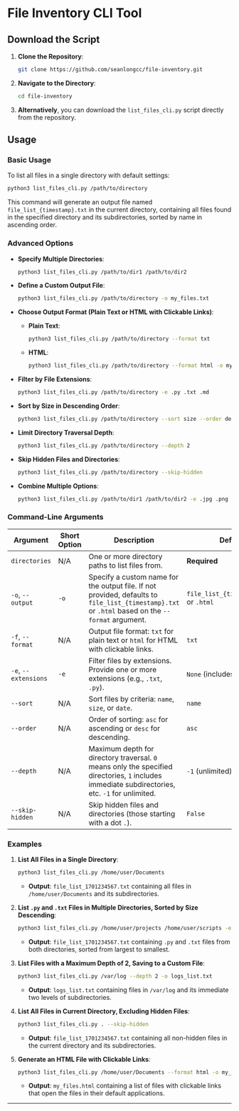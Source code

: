 # File Inventory CLI Tool

## Download the Script

1. **Clone the Repository**:

   ```bash
   git clone https://github.com/seanlongcc/file-inventory.git
   ```

2. **Navigate to the Directory**:

   ```bash
   cd file-inventory
   ```

3. **Alternatively**, you can download the `list_files_cli.py` script directly from the repository.

## Usage

### Basic Usage

To list all files in a single directory with default settings:

```bash
python3 list_files_cli.py /path/to/directory
```

This command will generate an output file named `file_list_{timestamp}.txt` in the current directory, containing all files found in the specified directory and its subdirectories, sorted by name in ascending order.

### Advanced Options

- **Specify Multiple Directories**:

  ```bash
  python3 list_files_cli.py /path/to/dir1 /path/to/dir2
  ```
  
- **Define a Custom Output File**:

  ```bash
  python3 list_files_cli.py /path/to/directory -o my_files.txt
  ```

- **Choose Output Format (Plain Text or HTML with Clickable Links)**:

  - **Plain Text**:

    ```bash
    python3 list_files_cli.py /path/to/directory --format txt
    ```

  - **HTML**:

    ```bash
    python3 list_files_cli.py /path/to/directory --format html -o my_files.html
    ```
  
- **Filter by File Extensions**:

  ```bash
  python3 list_files_cli.py /path/to/directory -e .py .txt .md
  ```
  
- **Sort by Size in Descending Order**:

  ```bash
  python3 list_files_cli.py /path/to/directory --sort size --order desc
  ```
  
- **Limit Directory Traversal Depth**:

  ```bash
  python3 list_files_cli.py /path/to/directory --depth 2
  ```
  
- **Skip Hidden Files and Directories**:

  ```bash
  python3 list_files_cli.py /path/to/directory --skip-hidden
  ```
  
- **Combine Multiple Options**:

  ```bash
  python3 list_files_cli.py /path/to/dir1 /path/to/dir2 -e .jpg .png --sort date --order asc --depth 1 --skip-hidden --format html -o images_list.html
  ```

### Command-Line Arguments

| Argument             | Short Option | Description                                                                                                                                       | Default                       |
|----------------------|--------------|---------------------------------------------------------------------------------------------------------------------------------------------------|-------------------------------|
| `directories`        | N/A          | One or more directory paths to list files from.                                                                                                | **Required**                  |
| `-o`, `--output`     | `-o`         | Specify a custom name for the output file. If not provided, defaults to `file_list_{timestamp}.txt` or `.html` based on the `--format` argument. | `file_list_{timestamp}.txt` or `.html` |
| `-f`, `--format`           | N/A          | Output file format: `txt` for plain text or `html` for HTML with clickable links.                                                                 | `txt`                         |
| `-e`, `--extensions` | `-e`         | Filter files by extensions. Provide one or more extensions (e.g., `.txt`, `.py`).                                                              | `None` (includes all files)    |
| `--sort`             | N/A          | Sort files by criteria: `name`, `size`, or `date`.                                                                                                | `name`                        |
| `--order`            | N/A          | Order of sorting: `asc` for ascending or `desc` for descending.                                                                                   | `asc`                         |
| `--depth`            | N/A          | Maximum depth for directory traversal. `0` means only the specified directories, `1` includes immediate subdirectories, etc. `-1` for unlimited.| `-1` (unlimited)              |
| `--skip-hidden`      | N/A          | Skip hidden files and directories (those starting with a dot `.`).                                                                                | `False`                       |

### Examples

1. **List All Files in a Single Directory**:

   ```bash
   python3 list_files_cli.py /home/user/Documents
   ```

   - **Output**: `file_list_1701234567.txt` containing all files in `/home/user/Documents` and its subdirectories.

2. **List `.py` and `.txt` Files in Multiple Directories, Sorted by Size Descending**:

   ```bash
   python3 list_files_cli.py /home/user/projects /home/user/scripts -e .py .txt --sort size --order desc
   ```

   - **Output**: `file_list_1701234567.txt` containing `.py` and `.txt` files from both directories, sorted from largest to smallest.

3. **List Files with a Maximum Depth of 2, Saving to a Custom File**:

   ```bash
   python3 list_files_cli.py /var/log --depth 2 -o logs_list.txt
   ```

   - **Output**: `logs_list.txt` containing files in `/var/log` and its immediate two levels of subdirectories.

4. **List All Files in Current Directory, Excluding Hidden Files**:

   ```bash
   python3 list_files_cli.py . --skip-hidden
   ```

   - **Output**: `file_list_1701234567.txt` containing all non-hidden files in the current directory and its subdirectories.

5. **Generate an HTML File with Clickable Links**:

   ```bash
   python3 list_files_cli.py /home/user/Documents --format html -o my_files.html
   ```

   - **Output**: `my_files.html` containing a list of files with clickable links that open the files in their default applications.

---
